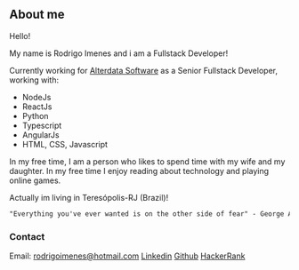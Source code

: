 ## About me

Hello!

My name is Rodrigo Imenes and i am a Fullstack Developer!

Currently working for [Alterdata Software](https://www.alterdata.com.br/) as a Senior Fullstack Developer, working with:

- NodeJs
- ReactJs
- Python
- Typescript
- AngularJs
- HTML, CSS, Javascript

In my free time, I am a person who likes to spend time with my wife and my daughter. In my free time I enjoy reading about technology and playing online games.

Actually im living in Teresópolis-RJ (Brazil)!


```markdown
"Everything you've ever wanted is on the other side of fear" - George Addair
```

### Contact

Email: rodrigoimenes@hotmail.com
[Linkedin](https://www.linkedin.com/in/rodrigoimenes)
[Github](https://github.com/rodrigoimenes)
[HackerRank](https://www.hackerrank.com/rodrigoimenes)
